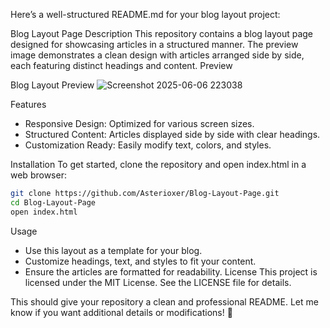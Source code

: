 Here’s a well-structured README.md for your blog layout project:

Blog Layout Page
Description
This repository contains a blog layout page designed for showcasing articles in a structured manner. The preview image demonstrates a clean design with articles arranged side by side, each featuring distinct headings and content.
Preview

Blog Layout Preview
![Screenshot 2025-06-06 223038](https://github.com/user-attachments/assets/468aee03-b942-4bb5-911c-ac824bdc6e01)

Features

- Responsive Design: Optimized for various screen sizes.
- Structured Content: Articles displayed side by side with clear headings.
- Customization Ready: Easily modify text, colors, and styles.


Installation
To get started, clone the repository and open index.html in a web browser:
```sh
git clone https://github.com/Asterioxer/Blog-Layout-Page.git
cd Blog-Layout-Page
open index.html
```

Usage
- Use this layout as a template for your blog.
- Customize headings, text, and styles to fit your content.
- Ensure the articles are formatted for readability.
License
This project is licensed under the MIT License. See the LICENSE file for details.

This should give your repository a clean and professional README. Let me know if you want additional details or modifications! 🚀
